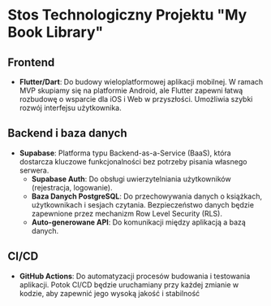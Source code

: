 # Stos Technologiczny Projektu "My Book Library"

## Frontend

- **Flutter/Dart**: Do budowy wieloplatformowej aplikacji mobilnej. W ramach MVP skupiamy się na platformie Android, ale Flutter zapewni łatwą rozbudowę o wsparcie dla iOS i Web w przyszłości. Umożliwia szybki rozwój interfejsu użytkownika.

## Backend i baza danych

- **Supabase**: Platforma typu Backend-as-a-Service (BaaS), która dostarcza kluczowe funkcjonalności bez potrzeby pisania własnego serwera.
  - **Supabase Auth**: Do obsługi uwierzytelniania użytkowników (rejestracja, logowanie).
  - **Baza Danych PostgreSQL**: Do przechowywania danych o książkach, użytkownikach i sesjach czytania. Bezpieczeństwo danych będzie zapewnione przez mechanizm Row Level Security (RLS).
  - **Auto-generowane API**: Do komunikacji między aplikacją a bazą danych.

## CI/CD

- **GitHub Actions**: Do automatyzacji procesów budowania i testowania aplikacji. Potok CI/CD będzie uruchamiany przy każdej zmianie w kodzie, aby zapewnić jego wysoką jakość i stabilność
